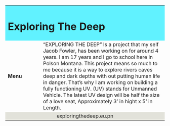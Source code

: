 <!DOCTYPE html>
 <html>
 <body>
 
<table width="500" border="0">
 <tr>
 <td colspan="2" style="background-color:#61F2FF;">
 <h1>Exploring The Deep</h1>
 </td>
 </tr>
 
<tr>
 <td style="background-color:#0000;width:100px;">
 <b>Menu</b><br>
 
 </td>
 <td style="background-color:#  ;height:200px;width:400px;">
 “EXPLORING THE DEEP” Is a project that my self Jacob Fowler, has been working on for around 4 years. I am 17 years and I go to school here in Polson Montana. This project means so much to me because it is a way to explore rivers caves deep and dark depths with out putting human life in danger. That’s why I am working on building a fully functioning UV. (UV) stands for Unmanned Vehicle. The latest UV design will be half the size of a love seat, Approximately 3’ in hight x 5’ in Length.
</td>
 </tr>
 
<tr>
 <td colspan="2" style="background-color:#E2E2DA;text-align:center;">
 exploringthedeep.eu.pn</td>
 </tr>
 </table>
 
</body>
 </html>
